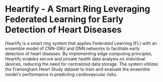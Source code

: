 # Heartify - A Smart Ring Leveraging Federated Learning for Early Detection of Heart Diseases
Heartify is a smart ring system that applies Federated Learning (FL) with an ensemble model of CNN-GRU and DNN networks to facilitate early detection of heart diseases. By implementing edge computing principles, Heartify enables secure and private health data analysis on individual devices, reducing the need for centralized data storage. The system utilizes the Framingham Heart Study dataset to train and evaluate the ensemble model's performance in predicting cardiovascular risks.
